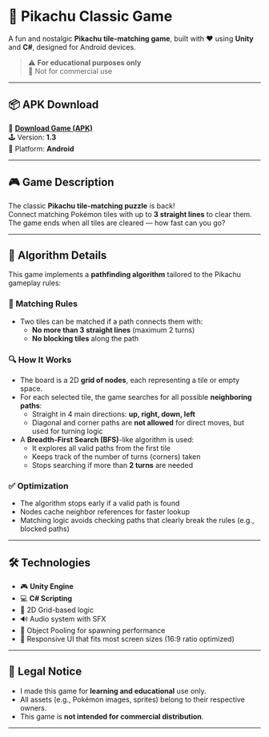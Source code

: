 # 🧩 Pikachu Classic Game

A fun and nostalgic **Pikachu tile-matching game**, built with ❤️ using **Unity** and **C#**, designed for Android devices.

> ⚠️ **For educational purposes only**  
> 🚫 Not for commercial use

---

## 📦 APK Download

📲 [**Download Game (APK)**](https://drive.google.com/file/d/1EwLd4-twvSn1Hx5ay0ZBt1srY4QkzFGX/view?usp=drive_link)  
🕹️ Version: **1.3**  
📱 Platform: **Android**

---

## 🎮 Game Description

The classic **Pikachu tile-matching puzzle** is back!  
Connect matching Pokémon tiles with up to **3 straight lines** to clear them.  
The game ends when all tiles are cleared — how fast can you go?

---

## 🧠 Algorithm Details

This game implements a **pathfinding algorithm** tailored to the Pikachu gameplay rules:

### 🧩 Matching Rules

- Two tiles can be matched if a path connects them with:
  - **No more than 3 straight lines** (maximum 2 turns)
  - **No blocking tiles** along the path

### 🔍 How It Works

- The board is a 2D **grid of nodes**, each representing a tile or empty space.
- For each selected tile, the game searches for all possible **neighboring paths**:
  - Straight in 4 main directions: **up, right, down, left**
  - Diagonal and corner paths are **not allowed** for direct moves, but used for turning logic
- A **Breadth-First Search (BFS)**-like algorithm is used:
  - It explores all valid paths from the first tile
  - Keeps track of the number of turns (corners) taken
  - Stops searching if more than **2 turns** are needed

### ✅ Optimization

- The algorithm stops early if a valid path is found
- Nodes cache neighbor references for faster lookup
- Matching logic avoids checking paths that clearly break the rules (e.g., blocked paths)

---

## 🛠️ Technologies

- 🎮 **Unity Engine**
- 💻 **C# Scripting**
- 🧱 2D Grid-based logic
- 🔊 Audio system with SFX
- 🧩 Object Pooling for spawning performance
- 📱 Responsive UI that fits most screen sizes (16:9 ratio optimized)

---

## 📘 Legal Notice

- I made this game for **learning and educational** use only.
- All assets (e.g., Pokémon images, sprites) belong to their respective owners.
- This game is **not intended for commercial distribution**.

---
